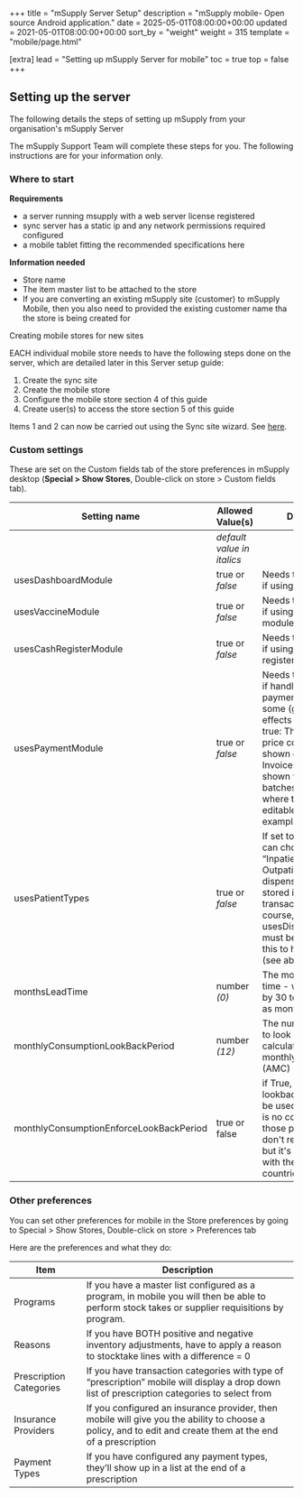 +++
title = "mSupply Server Setup"
description = "mSupply mobile- Open source Android application."
date = 2025-05-01T08:00:00+00:00
updated = 2021-05-01T08:00:00+00:00
sort_by = "weight"
weight = 315
template = "mobile/page.html"

[extra]
lead = "Setting up mSupply Server for mobile"
toc = true
top = false
+++

## Setting up the server

The following details the steps of setting up mSupply from your organisation's mSupply Server

<div class="note">

The mSupply Support Team will complete these steps for you.
The following instructions are for your information only.

</div>

### Where to start

**Requirements**

* a server running msupply with a web server license registered
* sync server has a static ip and any network permissions required configured
* a mobile tablet fitting the recommended specifications here

**Information needed** 

* Store name
* The item master list to be attached to the store    
* If you are converting an existing mSupply site (customer) to mSupply Mobile, then you also need to provided the existing customer name tha the store is being created for

Creating mobile stores for new sites

EACH individual mobile store needs to have the following steps done on the server, which are detailed later in this Server setup guide:

1. Create the sync site 
2. Create the mobile store 
3. Configure the mobile store section 4 of this guide
4. Create user(s) to access the store section 5 of this guide

Items 1 and 2 can now be carried out using the Sync site wizard. See [here](https://docs.msupply.org.nz/synchronisation:sync_sites).


### Custom settings

 These are set on the Custom fields tab of the store preferences in mSupply desktop (**Special > Show Stores**, Double-click on store > Custom fields tab). 

| Setting name                            | Allowed Value(s) | Description | 
|-----------------------------------------|---------------------|--------------| 
|| *default value in italics*       || 
| usesDashboardModule                     | true or *false*       | Needs to be set to true if using the dashboard         | 
| usesVaccineModule                       | true or *false*       | Needs to be set to true if using the vaccines module                                | 
| usesCashRegisterModule                  | true or *false*       | Needs to be set to true if using the cash register                   | 
| usesPaymentModule                       | true or *false*       | Needs to be set to true if handling cash payments. There are some (good!) side effects if this setting is true: The sell and cost price columns are shown on Supplier Invoices and are also shown when editing batches in a stocktake where the sell price is editable. See below for examples. | 
| usesPatientTypes                        | true or *false*       | If set to true then you can choose between “Inpatient and Outpatient” when dispensing. The data is stored in the transact.user1 field. Of course, usesDispensaryModule must be set to true for this to have any effect  (see above)    | 
| monthsLeadTime                          | number *(0)*          | The months of lead time - will be multiplied by 30 to use in mobile as months of lead time            | 
| monthlyConsumptionLookBackPeriod        | number *(12)*         | The number of months to look back when calculating average monthly consumption (AMC)                | 
| monthlyConsumptionEnforceLookBackPeriod | true or false       | if True, then the full lookbackup period will be used, even if there is no consumption in those periods. We don't recommend this, but it's here to comply with the rules in some countries          | 

### Other preferences

You can set other preferences for mobile in the Store preferences by going to Special > Show Stores, Double-click on store > Preferences tab

Here are the preferences and what they do:

| Item                    | Description                                                                                                                                                 | 
|-------------------------|-------------------------------------------------------------------------------------------------------------------------------------------------------------| 
| Programs                | If you have a master list configured as a program, in mobile you will then be able to perform stock takes or supplier requisitions by program.              | 
| Reasons                 | If you have BOTH positive and negative inventory adjustments, have to apply a reason to stocktake lines with a difference = 0                               | 
| Prescription Categories | If you have transaction categories with type of “prescription” mobile will display a drop down list of prescription categories to select from               | 
| Insurance Providers     | If you configured an insurance provider, then mobile will give you the ability to choose a policy, and to edit and create them at the end of a prescription | 
| Payment Types           | If you have configured any payment types, they’ll show up in a list at the end of a prescription                                                            | 
